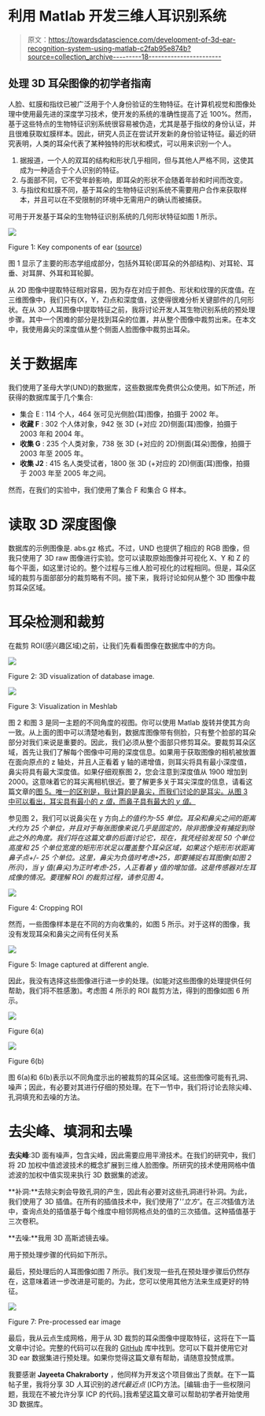 # 利用 Matlab 开发三维人耳识别系统

> 原文：<https://towardsdatascience.com/development-of-3d-ear-recognition-system-using-matlab-c2fab95e874b?source=collection_archive---------18----------------------->

## 处理 3D 耳朵图像的初学者指南

人脸、虹膜和指纹已被广泛用于个人身份验证的生物特征。在计算机视觉和图像处理中使用最先进的深度学习技术，使开发的系统的准确性提高了近 100%。然而，基于这些特点的生物特征识别系统很容易被伪造，尤其是基于指纹的身份认证，并且很难获取虹膜样本。因此，研究人员正在尝试开发新的身份验证特征。最近的研究表明，人类的耳朵代表了某种独特的形状和模式，可以用来识别一个人。

1.  据报道，一个人的双耳的结构和形状几乎相同，但与其他人严格不同，这使其成为一种适合于个人识别的特征。
2.  与面部不同，它不受年龄影响，即耳朵的形状不会随着年龄和时间而改变。
3.  与指纹和虹膜不同，基于耳朵的生物特征识别系统不需要用户合作来获取样本，并且可以在不受限制的环境中无需用户的确认而被捕获。

可用于开发基于耳朵的生物特征识别系统的几何形状特征如图 1 所示。

![](img/a76c60485ffca2842557648510707b34.png)

Figure 1: Key components of ear ([source](https://link.springer.com/referenceworkentry/10.1007%2F978-0-387-73003-5_171))

图 1 显示了主要的形态学组成部分，包括外耳轮(即耳朵的外部结构)、对耳轮、耳垂、对耳屏、外耳和耳轮脚。

从 2D 图像中提取特征相对容易，因为存在对应于颜色、形状和纹理的灰度值。在三维图像中，我们只有(X，Y，Z)点和深度值，这使得很难分析关键部件的几何形状。在从 3D 人耳图像中提取特征之前，我将讨论开发人耳生物识别系统的预处理步骤。其中一个困难的部分是找到耳朵的位置，并从整个图像中裁剪出来。在本文中，我使用鼻尖的深度值从整个侧面人脸图像中裁剪出耳朵。

# 关于数据库

我们使用了圣母大学(UND)的数据库，这些数据库免费供公众使用。如下所述，所获得的数据库属于几个集合:

*   集合 E : 114 个人，464 张可见光侧脸(耳)图像，拍摄于 2002 年。
*   **收藏 F** : 302 个人体对象，942 张 3D (+对应 2D)侧面(耳)图像，拍摄于 2003 年和 2004 年。
*   **收集 G** : 235 个人类对象，738 张 3D (+对应的 2D)侧面(耳朵)图像，拍摄于 2003 年至 2005 年。
*   **收集 J2** : 415 名人类受试者，1800 张 3D (+对应的 2D)侧面(耳)图像，拍摄于 2003 年至 2005 年之间。

然而，在我们的实验中，我们使用了集合 F 和集合 G 样本。

# 读取 3D 深度图像

数据库的示例图像是. abs.gz 格式。不过，UND 也提供了相应的 RGB 图像，但我只使用了 3D raw 图像进行实验。您可以读取原始图像并可视化 X、Y 和 Z 的每个平面，如这里讨论的。整个过程与三维人脸可视化的过程相同。但是，耳朵区域的裁剪与面部部分的裁剪略有不同。接下来，我将讨论如何从整个 3D 图像中裁剪耳朵区域。

# 耳朵检测和裁剪

在裁剪 ROI(感兴趣区域)之前，让我们先看看图像在数据库中的方向。

![](img/1144e500c930f42d6ddeba47e1fbfa2c.png)

Figure 2: 3D visualization of database image.

![](img/7ed8e8e8404f40a5cf6899ebfd4797b3.png)

Figure 3: Visualization in Meshlab

图 2 和图 3 是同一主题的不同角度的视图。你可以使用 Matlab 旋转并使其方向一致。从上面的图中可以清楚地看到，数据库图像带有侧脸，只有整个脸部的耳朵部分对我们来说是重要的。因此，我们必须从整个面部只修剪耳朵。要裁剪耳朵区域，首先让我们了解每个图像中可用的深度信息。如果用于获取图像的相机被放置在面向原点的 z 轴处，并且人正看着 y 轴的递增值，则耳尖将具有最小深度值，鼻尖将具有最大深度值。如果仔细观察图 2，您会注意到深度值从 1900 增加到 2000。这意味着它的耳尖离相机很近。要了解更多关于耳尖深度的信息，请看这篇文章的[图 5。唯一的区别是，我计算的是鼻尖，而我们讨论的是耳尖。从图 3 中可以看出，耳尖具有最小的 *z 值*，而鼻子具有最大的 *y 值*。](/development-of-3d-face-recognition-using-matlab-a54ccc0b7cdd)

参见图 2，我们可以说鼻尖在 y 方向*上的值约为-55 单位。耳朵和鼻尖之间的距离大约为 25 个单位，并且对于每张图像来说几乎是固定的，除非图像没有捕捉到除此之外的角度。我们将在这篇文章的后面讨论它，现在，我凭经验发现 50 个单位高度和 25 个单位宽度的矩形形状足以覆盖整个耳朵区域，如果这个矩形形状距离鼻子点+/- 25 个单位。这里，鼻尖为负值时考虑+25，即要捕捉右耳图像(如图 2 所示)，当 *y 值*(鼻尖)为正时考虑-25，人正看着 *y 值*的增加值。这是传感器对左耳成像的情况。要理解 ROI 的裁剪过程，请参见图 4。*

![](img/9095b54c9650bd78755df5a4aee171fb.png)

Figure 4: Cropping ROI

然而，一些图像样本是在不同的方向收集的，如图 5 所示。对于这样的图像，我没有发现耳朵和鼻尖之间有任何关系

![](img/711869bcc506e481d047e585696cefc7.png)

Figure 5: Image captured at different angle.

因此，我没有选择这些图像进行进一步的处理。(如能对这些图像的处理提供任何帮助，我们将不胜感激)。考虑图 4 所示的 ROI 裁剪方法，得到的图像如图 6 所示。

![](img/f77e5faf86d9202022b88e390be05eb5.png)

Figure 6(a)

![](img/5f742cedd04bece2b922246f313a2db9.png)

Figure 6(b)

图 6(a)和 6(b)表示以不同角度示出的被裁剪的耳朵区域。这些图像可能有孔洞、噪声；因此，有必要对其进行仔细的预处理。在下一节中，我们将讨论去除尖峰、孔洞填充和去噪的方法。

# 去尖峰、填洞和去噪

**去尖峰**:3D 面有噪声，包含尖峰，因此需要应用平滑技术。在我们的研究中，我们将 2D 加权中值滤波技术的概念扩展到三维人脸图像。所研究的技术使用网格中值滤波的加权中值实现来执行 3D 数据集的滤波。

**补洞:**去除尖刺会导致孔洞的产生，因此有必要对这些孔洞进行补洞。为此，我们使用了 3D 插值。在所有的插值技术中，我们使用了'*'立方'*。在*三次*插值方法中，查询点处的插值基于每个维度中相邻网格点处的值的三次插值。这种插值基于三次卷积。

**去噪:**我用 3D 高斯滤镜去噪。

用于预处理步骤的代码如下所示。

最后，预处理后的人耳图像如图 7 所示。我们发现一些孔在预处理步骤后仍然存在，这意味着进一步改进是可能的。为此，您可以使用其他方法来生成更好的特征。

![](img/a460fbd5788ec843b300453d27935778.png)

Figure 7: Pre-processed ear image

最后，我从云点生成网格，用于从 3D 裁剪的耳朵图像中提取特征，这将在下一篇文章中讨论。完整的代码可以在我的 [GitHub](https://github.com/gautamkumarjaiswal/3DEarRecognition) 库中找到。您可以下载并使用它对 3D ear 数据集进行预处理。如果你觉得这篇文章有帮助，请随意投赞成票。

我要感谢 **Jayeeta Chakraborty** ，他同样为开发这个项目做出了贡献。在下一篇帖子里，我将分享 3D 人耳识别的*迭代最近点* (ICP)方法。[编辑:由于一些权限问题，我现在不被允许分享 ICP 的代码。]我希望这篇文章可以帮助初学者开始使用 3D 数据库。
